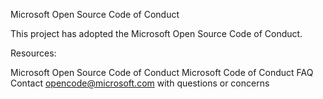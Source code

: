Microsoft Open Source Code of Conduct

This project has adopted the Microsoft Open Source Code of Conduct.

Resources:

Microsoft Open Source Code of Conduct
Microsoft Code of Conduct FAQ
Contact opencode@microsoft.com with questions or concerns